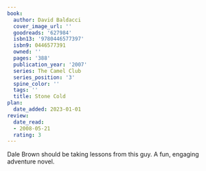 ```yaml
---
book:
  author: David Baldacci
  cover_image_url: ''
  goodreads: '627984'
  isbn13: '9780446577397'
  isbn9: 0446577391
  owned: ''
  pages: '388'
  publication_year: '2007'
  series: The Camel Club
  series_position: '3'
  spine_color: ''
  tags: ''
  title: Stone Cold
plan:
  date_added: 2023-01-01
review:
  date_read:
  - 2008-05-21
  rating: 3
---
```


Dale Brown should be taking lessons from this guy. A fun, engaging adventure novel.
